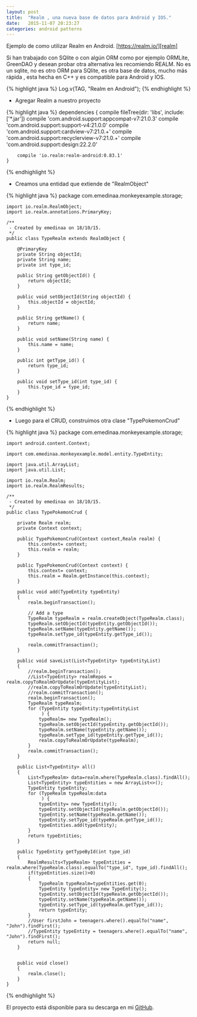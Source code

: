 ```yaml
---
layout: post
title:  "Realm , una nueva base de datos para Android y IOS."
date:   2015-11-07 20:23:27
categories: android patterns
---
```

Ejemplo de como utilizar Realm en Android. [https://realm.io/][realm] 

Si han trabajado con SQlite o con algún ORM como por ejemplo ORMLite, GreenDAO y desean probar otra alternativa les recomiendo REALM. No es un sqlite, no es otro ORM para SQlite, es otra base de datos, mucho más rápida , esta hecha en C++ y es compatible para Android y IOS.

{% highlight java %}
	Log.v(TAG, "Realm en Android");
{% endhighlight %}

* Agregar Realm a nuestro proyecto

{% highlight java %}
    dependencies {
        compile fileTree(dir: 'libs', include: ['*.jar'])
        compile 'com.android.support:appcompat-v7:21.0.3'
        compile 'com.android.support:support-v4:21.0.0'
        compile 'com.android.support:cardview-v7:21.0.+'
        compile 'com.android.support:recyclerview-v7:21.0.+'
        compile 'com.android.support:design:22.2.0'

        compile 'io.realm:realm-android:0.83.1'
    }
{% endhighlight %}

* Creamos una entidad que extiende de "RealmObject"

{% highlight java %}
    package com.emedinaa.monkeyexample.storage;

    import io.realm.RealmObject;
    import io.realm.annotations.PrimaryKey;

    /**
     - Created by emedinaa on 18/10/15.
     */
    public class TypeRealm extends RealmObject {

        @PrimaryKey
        private String objectId;
        private String name;
        private int type_id;

        public String getObjectId() {
            return objectId;
        }

        public void setObjectId(String objectId) {
            this.objectId = objectId;
        }

        public String getName() {
            return name;
        }

        public void setName(String name) {
            this.name = name;
        }

        public int getType_id() {
            return type_id;
        }

        public void setType_id(int type_id) {
            this.type_id = type_id;
        }
    }
{% endhighlight %}

* Luego para el CRUD, construimos otra clase "TypePokemonCrud"

{% highlight java %}
    package com.emedinaa.monkeyexample.storage;

    import android.content.Context;

    import com.emedinaa.monkeyexample.model.entity.TypeEntity;

    import java.util.ArrayList;
    import java.util.List;

    import io.realm.Realm;
    import io.realm.RealmResults;

    /**
     - Created by emedinaa on 18/10/15.
     */
    public class TypePokemonCrud {

        private Realm realm;
        private Context context;

        public TypePokemonCrud(Context context,Realm realm) {
            this.context= context;
            this.realm = realm;
        }

        public TypePokemonCrud(Context context) {
            this.context= context;
            this.realm = Realm.getInstance(this.context);
        }

        public void add(TypeEntity typeEntity)
        {
            realm.beginTransaction();

            // Add a type
            TypeRealm typeRealm = realm.createObject(TypeRealm.class);
            typeRealm.setObjectId(typeEntity.getObjectId());
            typeRealm.setName(typeEntity.getName());
            typeRealm.setType_id(typeEntity.getType_id());

            realm.commitTransaction();
        }

        public void saveList(List<TypeEntity> typeEntityList)
        {
            //realm.beginTransaction();
            //List<TypeEntity> realmRepos = realm.copyToRealmOrUpdate(typeEntityList);
            //realm.copyToRealmOrUpdate(typeEntityList);
            //realm.commitTransaction();
            realm.beginTransaction();
            TypeRealm typeRealm;
            for (TypeEntity typeEntity:typeEntityList
                 ) {
                typeRealm= new TypeRealm();
                typeRealm.setObjectId(typeEntity.getObjectId());
                typeRealm.setName(typeEntity.getName());
                typeRealm.setType_id(typeEntity.getType_id());
                realm.copyToRealmOrUpdate(typeRealm);
            }
            realm.commitTransaction();
        }

        public List<TypeEntity> all()
        {
            List<TypeRealm> data=realm.where(TypeRealm.class).findAll();
            List<TypeEntity> typeEntities = new ArrayList<>();
            TypeEntity typeEntity;
            for (TypeRealm typeRealm:data
                 ) {
                typeEntity= new TypeEntity();
                typeEntity.setObjectId(typeRealm.getObjectId());
                typeEntity.setName(typeRealm.getName());
                typeEntity.setType_id(typeRealm.getType_id());
                typeEntities.add(typeEntity);
            }
            return typeEntities;
        }

        public TypeEntity getTypeById(int type_id)
        {
            RealmResults<TypeRealm> typeEntities = realm.where(TypeRealm.class).equalTo("type_id", type_id).findAll();
            if(typeEntities.size()>0)
            {
                TypeRealm typeRealm=typeEntities.get(0);
                TypeEntity typeEntity= new TypeEntity();
                typeEntity.setObjectId(typeRealm.getObjectId());
                typeEntity.setName(typeRealm.getName());
                typeEntity.setType_id(typeRealm.getType_id());
                return typeEntity;
            }
            //User firstJohn = teenagers.where().equalTo("name", "John").findFirst();
            //TypeEntity typeEntity = teenagers.where().equalTo("name", "John").findFirst();
            return null;
        }


        public void close()
        {
            realm.close();
        }
    }
{% endhighlight %}


El proyecto está disponible para su descarga en mi [GitHub][repo].


[gb]:    https://github.com/emedinaa
[web]:   http://www.eduardomedina.me/
[androidpe]: https://www.facebook.com/groups/androidpe/
[repo]: https://github.com/emedinaa/realm_android
[gdglima]: http://www.gdglima.com/
[volley]: http://developer.android.com/intl/es/training/volley/index.html
[gson]: https://github.com/google/gson
[parse]: https://parse.com/
[realm]: https://realm.io/

